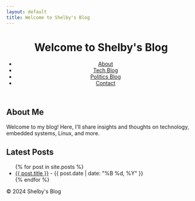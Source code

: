 ```yaml
---
layout: default
title: Welcome to Shelby's Blog
---
```


<header>
    <h1>Welcome to Shelby's Blog</h1>
    <nav>
        <ul>
            <li><a href="about.html">About</a></li>
            <li><a href="tech-blog.html">Tech Blog</a></li>
            <li><a href="politics-blog.html">Politics Blog</a></li>
            <li><a href="contact.html">Contact</a></li>
        </ul>
    </nav>
</header>

<section id="about">
    <h2>About Me</h2>
    <p>Welcome to my blog! Here, I'll share insights and thoughts on technology, embedded systems, Linux, and more.</p>
</section>

<section id="latest-posts">
    <h2>Latest Posts</h2>
    <ul>
        {% for post in site.posts %}
            <li><a href="{{ post.url }}">{{ post.title }}</a> - {{ post.date | date: "%B %d, %Y" }}</li>
        {% endfor %}
    </ul>
</section>

<footer>
    <p>&copy; 2024 Shelby's Blog</p>
</footer>
